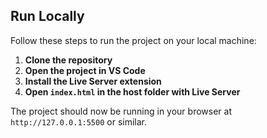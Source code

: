 ## Run Locally

Follow these steps to run the project on your local machine:

1. **Clone the repository**
2. **Open the project in VS Code**
3. **Install the Live Server extension**
4. **Open `index.html` in the host folder with Live Server**
   
The project should now be running in your browser at `http://127.0.0.1:5500` or similar.

